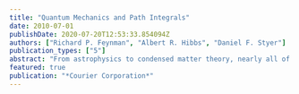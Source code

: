 ```yaml
---
title: "Quantum Mechanics and Path Integrals"
date: 2010-07-01
publishDate: 2020-07-20T12:53:33.854094Z
authors: ["Richard P. Feynman", "Albert R. Hibbs", "Daniel F. Styer"]
publication_types: ["5"]
abstract: "From astrophysics to condensed matter theory, nearly all of modern physics employs the path integral technique. In this presentation, the developer of path integrals and one of the best-known scientists of all time, Nobel Prize– winning physicist Richard P. Feynman, presents unique insights into this method and its applications. Avoiding dense, complicated descriptions, Feynman articulates his celebrated theory in a clear, concise manner, maintaining a perfect balance between mathematics and physics.This emended edition of the original 1965 publication corrects hundreds of typographical errors and recasts many equations for clearer comprehension. It retains the original&#39;s verve and spirit, and it is approved and endorsed by the Feynman family. The opening chapters explore the fundamental concepts of quantum mechanics and introduce path integrals. Subsequent chapters cover more advanced topics, including the perturbation method, quantum electrodynamics, and the relation of path integrals to statistical mechanics. In addition to its merit as a text for graduate courses in physics, this volume serves as an excellent resource for professionals."
featured: true
publication: "*Courier Corporation*"
---
```


